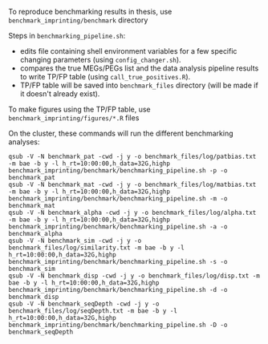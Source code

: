 To reproduce benchmarking results in thesis, use `benchmark_imprinting/benchmark` directory

Steps in `benchmarking_pipeline.sh`:
* edits file containing shell environment variables for a few specific changing parameters (using `config_changer.sh`).
* compares the true MEGs/PEGs list and the data analysis pipeline results to write TP/FP table (using `call_true_positives.R`).
* TP/FP table will be saved into `benchmark_files` directory (will be made if it doesn't already exist).

To make figures using the TP/FP table, use `benchmark_imprinting/figures/*.R` files

On the cluster, these commands will run the different benchmarking analyses:
```
qsub -V -N benchmark_pat -cwd -j y -o benchmark_files/log/patbias.txt -m bae -b y -l h_rt=10:00:00,h_data=32G,highp benchmark_imprinting/benchmark/benchmarking_pipeline.sh -p -o benchmark_pat
qsub -V -N benchmark_mat -cwd -j y -o benchmark_files/log/matbias.txt -m bae -b y -l h_rt=10:00:00,h_data=32G,highp benchmark_imprinting/benchmark/benchmarking_pipeline.sh -m -o benchmark_mat
qsub -V -N benchmark_alpha -cwd -j y -o benchmark_files/log/alpha.txt -m bae -b y -l h_rt=10:00:00,h_data=32G,highp benchmark_imprinting/benchmark/benchmarking_pipeline.sh -a -o benchmark_alpha
qsub -V -N benchmark_sim -cwd -j y -o benchmark_files/log/similarity.txt -m bae -b y -l h_rt=10:00:00,h_data=32G,highp benchmark_imprinting/benchmark/benchmarking_pipeline.sh -s -o benchmark_sim
qsub -V -N benchmark_disp -cwd -j y -o benchmark_files/log/disp.txt -m bae -b y -l h_rt=10:00:00,h_data=32G,highp benchmark_imprinting/benchmark/benchmarking_pipeline.sh -d -o benchmark_disp
qsub -V -N benchmark_seqDepth -cwd -j y -o benchmark_files/log/seqDepth.txt -m bae -b y -l h_rt=10:00:00,h_data=32G,highp benchmark_imprinting/benchmark/benchmarking_pipeline.sh -D -o benchmark_seqDepth
```
